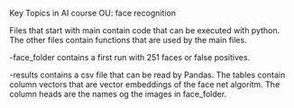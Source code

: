 Key Topics in AI course OU: face recognition

Files that start with main contain code that can be executed with python. The other files contain functions that are used by the main files.

-face_folder contains a first run with 251 faces or false positives.

-results contains a csv file that can be read by Pandas. The tables contain column vectors that are vector embeddings of the face net algoritm. The column heads are the names og the images in face_folder.
